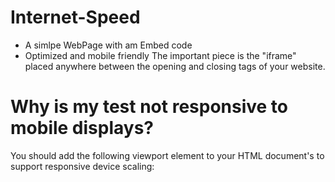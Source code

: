# Internet-Speed
+ A simlpe WebPage with am Embed code
+ Optimized and mobile friendly
The important piece is the "iframe" placed anywhere between the opening <body> and closing </body> tags of your website.

# Why is my test not responsive to mobile displays?
You should add the following <meta> viewport element to your HTML document's <head> to support responsive device scaling:
<meta name="viewport" content="width=device-width,initial-scale=1,minimum-scale=1.0 maximum-scale=1.0" />
